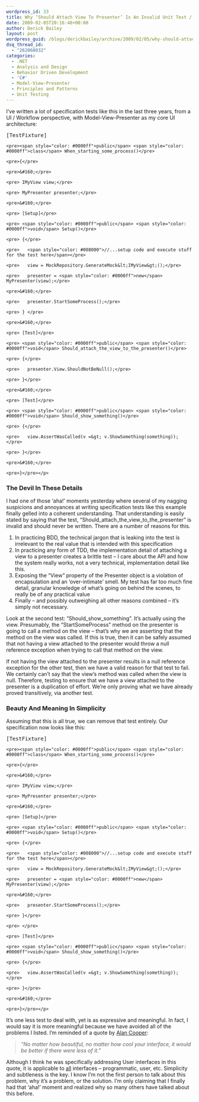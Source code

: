 ```yaml
---
wordpress_id: 33
title: Why ‘Should Attach View To Presenter’ Is An Invalid Unit Test / Observation.
date: 2009-02-05T20:16:48+00:00
author: Derick Bailey
layout: post
wordpress_guid: /blogs/derickbailey/archive/2009/02/05/why-should-attach-view-to-presenter-is-an-invalid-unit-test-observation.aspx
dsq_thread_id:
  - "262068032"
categories:
  - .NET
  - Analysis and Design
  - Behavior Driven Development
  - 'C#'
  - Model-View-Presenter
  - Principles and Patterns
  - Unit Testing
---
```

I’ve written a lot of specification tests like this in the last three years, from a UI / Workflow perspective, with Model-View-Presenter as my core UI architecture:

<div>
  <div>
    <pre>[TestFixture]</pre>
    
    <pre><span style="color: #0000ff">public</span> <span style="color: #0000ff">class</span> When_starting_some_process()</pre>
    
    <pre>{</pre>
    
    <pre>&#160;</pre>
    
    <pre> IMyView view;</pre>
    
    <pre> MyPresenter presenter;</pre>
    
    <pre>&#160;</pre>
    
    <pre> [Setup]</pre>
    
    <pre> <span style="color: #0000ff">public</span> <span style="color: #0000ff">void</span> Setup()</pre>
    
    <pre> {</pre>
    
    <pre>   <span style="color: #008000">//...setup code and execute stuff for the test here</span></pre>
    
    <pre>   view = MockRepository.GenerateMock&lt;IMyView&gt;();</pre>
    
    <pre>   presenter = <span style="color: #0000ff">new</span> MyPresenter(view);</pre>
    
    <pre>&#160;</pre>
    
    <pre>   presenter.StartSomeProcess();</pre>
    
    <pre> } </pre>
    
    <pre>&#160;</pre>
    
    <pre> [Test]</pre>
    
    <pre> <span style="color: #0000ff">public</span> <span style="color: #0000ff">void</span> Should_attach_the_view_to_the_presenter()</pre>
    
    <pre> {</pre>
    
    <pre>   presenter.View.ShouldNotBeNull();</pre>
    
    <pre> }</pre>
    
    <pre>&#160;</pre>
    
    <pre> [Test]</pre>
    
    <pre> <span style="color: #0000ff">public</span> <span style="color: #0000ff">void</span> Should_show_something()</pre>
    
    <pre> {</pre>
    
    <pre>   view.AssertWasCalled(v =&gt; v.ShowSomething(something));</pre>
    
    <pre> }</pre>
    
    <pre>&#160;</pre>
    
    <pre>}</pre></p>
  </div>
</div>

### The Devil In These Details

I had one of those ‘aha!’ moments yesterday where several of my nagging suspicions and annoyances at writing specification tests like this example finally gelled into a coherent understanding. That understanding is easily stated by saying that the test, “Should\_attach\_the\_view\_to\_the\_presenter” is invalid and should never be written. There are a number of reasons for this.

  1. In practicing BDD, the technical jargon that is leaking into the test is irrelevant to the real value that is intended with this specification
  2. In practicing any form of TDD, the implementation detail of attaching a view to a presenter creates a brittle test – I care about the API and how the system really works, not a very technical, implementation detail like this.
  3. Exposing the “View” property of the Presenter object is a violation of encapsulation and an ‘over-intimate’ smell. My test has far too much fine detail, granular knowledge of what’s going on behind the scenes, to really be of any practical value
  4. Finally – and possibly outweighing all other reasons combined – it’s simply not necessary.

Look at the second test: “Should\_show\_something”. It’s actually using the view. Presumably, the “StartSomeProcess” method on the presenter is going to call a method on the view – that’s why we are asserting that the method on the view was called. If this is true, then it can be safely assumed that not having a view attached to the presenter would throw a null reference exception when trying to call that method on the view.

If not having the view attached to the presenter results in a null reference exception for the other test, then we have a valid reason for that test to fail. We certainly can’t say that the view’s method was called when the view is null. Therefore, testing to ensure that we have a view attached to the presenter is a duplication of effort. We’re only proving what we have already proved transitively, via another test. 

### Beauty And Meaning In Simplicity

Assuming that this is all true, we can remove that test entirely. Our specification now looks like this:

<div>
  <div>
    <pre>[TestFixture]</pre>
    
    <pre><span style="color: #0000ff">public</span> <span style="color: #0000ff">class</span> When_starting_some_process()</pre>
    
    <pre>{</pre>
    
    <pre>&#160;</pre>
    
    <pre> IMyView view;</pre>
    
    <pre> MyPresenter presenter;</pre>
    
    <pre>&#160;</pre>
    
    <pre> [Setup]</pre>
    
    <pre> <span style="color: #0000ff">public</span> <span style="color: #0000ff">void</span> Setup()</pre>
    
    <pre> {</pre>
    
    <pre>   <span style="color: #008000">//...setup code and execute stuff for the test here</span></pre>
    
    <pre>   view = MockRepository.GenerateMock&lt;IMyView&gt;();</pre>
    
    <pre>   presenter = <span style="color: #0000ff">new</span> MyPresenter(view);</pre>
    
    <pre>&#160;</pre>
    
    <pre>   presenter.StartSomeProcess();</pre>
    
    <pre> }</pre>
    
    <pre> </pre>
    
    <pre> [Test]</pre>
    
    <pre> <span style="color: #0000ff">public</span> <span style="color: #0000ff">void</span> Should_show_something()</pre>
    
    <pre> {</pre>
    
    <pre>   view.AssertWasCalled(v =&gt; v.ShowSomething(something));</pre>
    
    <pre> }</pre>
    
    <pre>&#160;</pre>
    
    <pre>}</pre></p>
  </div>
</div>

It’s one less test to deal with, yet is as expressive and meaningful. In fact, I would say it is more meaningful because we have avoided all of the problems I listed. I’m reminded of a quote by <a href="http://en.wikipedia.org/wiki/Alan_Cooper" target="_blank">Alan Cooper</a>:

> _“No matter how beautiful, no matter how cool your interface, it would be better if there were less of it.”_

Although I think he was specifically addressing User interfaces in this quote, it is applicable to <u>all</u> interfaces – programmatic, user, etc. Simplicity and subtleness is the key. I know I’m not the first person to talk about this problem, why it’s a problem, or the solution. I’m only claiming that I finally had that ‘aha!’ moment and realized why so many others have talked about this before.